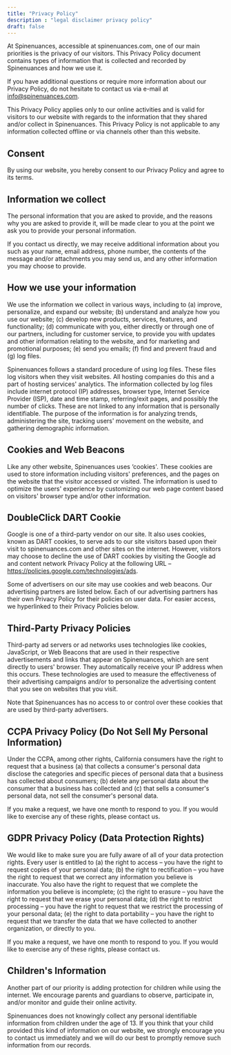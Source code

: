 ```yaml
---
title: "Privacy Policy"
description : "legal disclaimer privacy policy"
draft: false
---
```


At Spinenuances, accessible at spinenuances.com, one of our main priorities is the privacy of our visitors. 
This Privacy Policy document contains types of information that is collected and recorded by Spinenuances and how we use it.

If you have additional questions or require more information about our Privacy Policy, do not hesitate to contact us via e-mail at info@spinenuances.com.

This Privacy Policy applies only to our online activities and is valid for visitors to our website with regards to the information that they shared and/or collect in Spinenuances. 
This Privacy Policy is not applicable to any information collected offline or via channels other than this website.

## Consent

By using our website, you hereby consent to our Privacy Policy and agree to its terms.

## Information we collect

The personal information that you are asked to provide, and the reasons why you are asked to provide it, will be made clear to you at the point we ask you to provide your personal information.

If you contact us directly, we may receive additional information about you such as your name, email address, phone number, the contents of the message and/or attachments you may send us, 
and any other information you may choose to provide.

## How we use your information

We use the information we collect in various ways, including to (a) improve, personalize, and expand our website; (b) understand and analyze how you use our website; 
(c) develop new products, services, features, and functionality; (d) communicate with you, either directly or through one of our partners, 
including for customer service, to provide you with updates and other information relating to the website, and for marketing and promotional purposes; (e) send you emails; (f) find and prevent fraud and (g) log files.

Spinenuances follows a standard procedure of using log files. These files log visitors when they visit websites. 
All hosting companies do this and a part of hosting services' analytics. 
The information collected by log files include internet protocol (IP) addresses, browser type, Internet Service Provider (ISP), date and time stamp, referring/exit pages, and possibly the number of clicks. 
These are not linked to any information that is personally identifiable. The purpose of the information is for analyzing trends, administering the site, tracking users' movement on the website, 
and gathering demographic information.

## Cookies and Web Beacons
Like any other website, Spinenuances uses ‘cookies'. These cookies are used to store information including visitors' preferences, 
and the pages on the website that the visitor accessed or visited. The information is used to optimize the users' experience by customizing our web page content based on visitors' browser type and/or other information.

## DoubleClick DART Cookie
Google is one of a third-party vendor on our site. It also uses cookies, known as DART cookies, to serve ads to our site visitors based upon their visit to spinenuances.com and other sites on the internet. 
However, visitors may choose to decline the use of DART cookies by visiting the Google ad and content network Privacy Policy at the following URL – https://policies.google.com/technologies/ads.

Some of advertisers on our site may use cookies and web beacons. Our advertising partners are listed below. Each of our advertising partners has their own Privacy Policy for their policies on user data. 
For easier access, we hyperlinked to their Privacy Policies below.

## Third-Party Privacy Policies

Third-party ad servers or ad networks uses technologies like cookies, JavaScript, or Web Beacons that are used in their respective advertisements and links that appear on Spinenuances, 
which are sent directly to users' browser. They automatically receive your IP address when this occurs. These technologies are used to measure the effectiveness of their advertising campaigns and/or 
to personalize the advertising content that you see on websites that you visit.

Note that Spinenuances has no access to or control over these cookies that are used by third-party advertisers.

## CCPA Privacy Policy (Do Not Sell My Personal Information)

Under the CCPA, among other rights, California consumers have the right to request that a business (a) that collects a consumer's personal data disclose the categories and specific pieces of personal data 
that a business has collected about consumers; (b) delete any personal data about the consumer that a business has collected and (c) that sells a consumer's personal data, not sell the consumer's personal data.

If you make a request, we have one month to respond to you. If you would like to exercise any of these rights, please contact us.

## GDPR Privacy Policy (Data Protection Rights)

We would like to make sure you are fully aware of all of your data protection rights. Every user is entitled to (a) the right to access – you have the right to request copies of your personal data; 
(b) the right to rectification – you have the right to request that we correct any information you believe is inaccurate. You also have the right to request that we complete the information you believe is incomplete; 
(c) the right to erasure – you have the right to request that we erase your personal data; 
(d) the right to restrict processing – you have the right to request that we restrict the processing of your personal data; 
(e) the right to data portability – you have the right to request that we transfer the data that we have collected to another organization, or directly to you.

If you make a request, we have one month to respond to you. If you would like to exercise any of these rights, please contact us.

## Children's Information

Another part of our priority is adding protection for children while using the internet. We encourage parents and guardians to observe, participate in, and/or monitor and guide their online activity.

Spinenuances does not knowingly collect any personal identifiable information from children under the age of 13. If you think that your child provided this kind of information on our website, 
we strongly encourage you to contact us immediately and we will do our best to promptly remove such information from our records.
